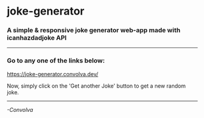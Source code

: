 # joke-generator

### **A simple & responsive joke generator web-app made with icanhazdadjoke API**

---

### Go to any one of the links below:

https://joke-generator.convolva.dev/


Now, simply click on the 'Get another Joke' button to get a new random joke.

---

_-Convolva_
